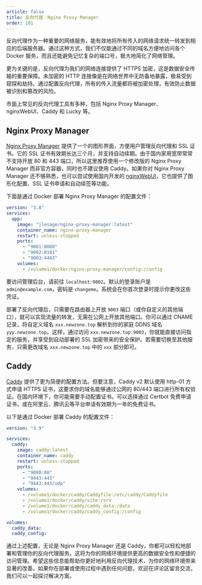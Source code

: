 ```yaml
---
article: false
title: 反向代理：Nginx Proxy Manager
order: 101
---
```


反向代理作为一种重要的网络服务，能有效地将所有传入的网络请求统一转发到相应的后端服务器。通过这种方式，我们不仅能通过不同的域名方便地访问各个 Docker 服务，而且还能避免记忆复杂的端口号，极大地简化了网络管理。

更为关键的是，反向代理为我们的网络连接提供了 HTTPS 加密，这是数据安全传输的重要保障。未加密的 HTTP 连接像是在网络世界中无防备地暴露，极易受到窥探和劫持。通过配置反向代理，所有的传入流量都将被加密处理，有效防止数据被识别和篡改的风险。

市面上常见的反向代理工具有多种，包括 Nginx Proxy Manager、nginxWebUI、Caddy 和 Lucky 等。

## Nginx Proxy Manager

[Nginx Proxy Manager](https://github.com/jlesage/docker-nginx-proxy-manager) 提供了一个的图形界面，方便用户管理反向代理和 SSL 证书。它的 SSL 证书有效期长达三个月，并支持自动续期。由于国内家用宽带常常不支持开放 80 和 443 端口，所以这里推荐使用一个修改版的 Nginx Proxy Manager 而非官方容器，同时也不建议使用 Caddy。如果你对 Nginx Proxy Manager 还不够熟悉，也可以尝试使用国内开发的 [nginxWebUI](https://www.nginxwebui.cn/product.html)，它也提供了图形化配置、SSL 证书申请和自动续签等功能。

下面是通过 Docker 部署 Nginx Proxy Manager 的配置文件：

```yml
version: "3.8"
services:
  app:
    image: "jlesage/nginx-proxy-manager:latest"
    container_name: nginx-proxy-manager
    restart: unless-stopped
    ports:
      - "9001:8080"
      - "9002:8181"
      - "9003:4443"
    volumes:
      - /volume1/docker/nginx-proxy-manager/config:/config
```

要访问管理后台，请前往 `localhost:9002`。默认的登录账户是 `admin@example.com`，密码是 `changeme`。系统会在你首次登录时提示你更改这些凭证。

部署了反向代理后，只需要在路由器上开放 `9003` 端口（或你自定义的其他端口），就可以实现流量的转发，无需在公网上开放其他端口。你可以通过 CNAME 记录，将自定义域名 `xxx.newzone.top` 解析到你的家庭 DDNS 域名 `yyy.newzone.top`。这样，通过访问 `xxx.newzone.top:9003`，你就能直接访问指定的服务，并享受到自动部署的 SSL 加密带来的安全保护。若需要切换至其他服务，只需更改域名 `xxx.newzone.top` 中的 `xxx` 部分即可。

## Caddy

[Caddy](https://caddyserver.com/) 提供了更为简便的配置方法。但要注意，Caddy v2 默认使用 http-01 方式申请 HTTPS 证书，这要求你的域名能够通过公网的 80/443 端口进行所有权验证。在国内环境下，你可能需要手动配置证书。可以选择通过 Certbot 免费申请证书，或在阿里云、腾讯云等平台申请有效期为一年的免费证书。

以下是通过 Docker 部署 Caddy 的配置文件：

```yml
version: "3.9"

services:
  caddy:
    image: caddy:latest
    container_name: caddy
    restart: unless-stopped
    ports:
      - "9080:80"
      - "9443:443"
      - "9443:443/udp"
    volumes:
      - /volume1/docker/caddy/Caddyfile:/etc/caddy/Caddyfile
      - /volume1/docker/caddy/site:/srv
      - /volume1/docker/caddy/caddy_data:/data
      - /volume1/docker/caddy/caddy_config:/config

volumes:
  caddy_data:
  caddy_config:
```

通过上述配置，无论是 Nginx Proxy Manager 还是 Caddy，你都可以轻松地部署和管理你的反向代理服务。这将为你的网络环境提供更高的数据安全性和便捷的访问管理。希望这些信息能帮助你更好地利用反向代理技术，为你的网络环境带来显著的改善。如果你在部署或使用过程中遇到任何问题，欢迎在评论区留言交流，我们可以一起探讨解决方案。
